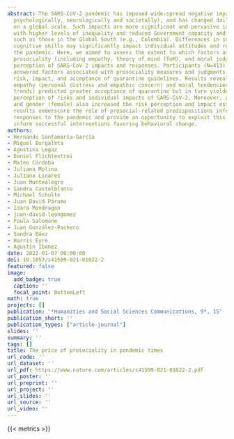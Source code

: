 ```yaml
---
abstract: The SARS-CoV-2 pandemic has imposed wide-spread negative impacts (economically,
  psychologically, neurologically and societally), and has changed daily behaviors
  on a global scale. Such impacts are more significant and pervasive in countries
  with higher levels of inequality and reduced Government capacity and responsiveness,
  such as those in the Global South (e.g., Colombia). Differences in social and moral
  cognitive skills may significantly impact individual attitudes and responses to
  the pandemic. Here, we aimed to assess the extent to which factors associated with
  prosociality (including empathy, theory of mind (ToM), and moral judgments) predicts
  perception of SARS-CoV-2 impacts and responses. Participants (N=413) from Colombia
  answered factors associated with prosociality measures and judgments about SARS-CoV-2
  risk, impact, and acceptance of quarantine guidelines. Results revealed that affective
  empathy (personal distress and empathic concern) and moral tendencies (deontological
  trends) predicted greater acceptance of quarantine but in turn yielded an increased
  perception of risks and individual impacts of SARS-CoV-2. Moreover, age (older)
  and gender (female) also increased the risk perception and impact estimation. These
  results underscore the role of prosocial-related predispositions informing individual
  responses to the pandemic and provide an opportunity to exploit this knowledge to
  inform successful interventions favoring behavioral change.
authors:
- Hernando Santamaría-García
- Miguel Burgaleta
- Agustina Legaz
- Daniel Flichtentrei
- Mateo Córdoba
- Juliana Molina
- Juliana Linares
- Juan Montealegre
- Sandra Castelblanco
- Michael Schulte
- Juan David Páramo
- Izara Mondragon
- juan-david-leongomez
- Paula Salomone
- Juan González-Pacheco
- Sandra Báez
- Harris Eyre
- Agustín Ibanez
date: 2022-01-07 00:00:00
doi: 10.1057/s41599-021-01022-2
featured: false
image:
  add_badge: true
  caption: ''
  focal_point: BottomLeft
math: true
projects: []
publication: '*Humanities and Social Sciences Communications, 9*, 15'
publication_short: ''
publication_types: ["article-journal"]
slides: ''
summary: ''
tags: []
title: The price of prosociality in pandemic times
url_code: ''
url_dataset: ''
url_pdf: https://www.nature.com/articles/s41599-021-01022-2.pdf
url_poster: ''
url_preprint: ''
url_project: ''
url_slides: ''
url_source: ''
url_video: ''
---
```

{{< metrics >}}
